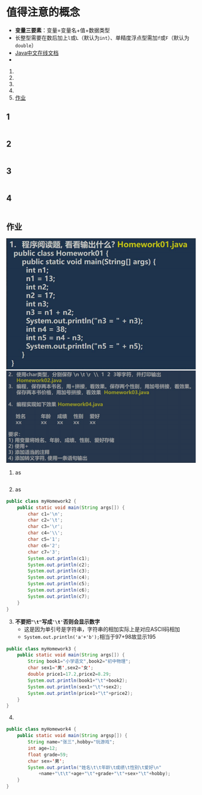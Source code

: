 # [](./TCH_Han/Charpter3.md)

# 值得注意的概念
- **变量三要素**：变量=变量名+值+数据类型
- 长整型需要在数后加上```l```或```L```（默认为```int```）、单精度浮点型需加```f```或```F```（默认为```double```）
- [Java中文在线文档](https://www.apiref.com/java11-zh/index.html)
-  

1. [](#1)
2. [](#2)
3. [](#3)
4. [](#4)  
4. [作业](#作业)
## 1
```
```
## 2
```
```
## 3
```
```
## 4
```
```

## 作业

<img src="../img\TCH_Han\ch3_0.png" style="zoom: 67%;" />

<img src="../img/TCH_Han/ch3_1.png" style="zoom: 67%;" />

1. as

```

```

2. as

```java
public class myHomework2 {
	public static void main(String args[]) {
		char c1='\n';
		char c2='\t';
		char c3='\r';
		char c4='\\';
		char c5='1';
		char c6='2';
		char c7='3';
		System.out.println(c1);
		System.out.println(c2);
		System.out.println(c3);
		System.out.println(c4);
		System.out.println(c5);
		System.out.println(c6);
		System.out.println(c7);
	}
}
```

3. **不要把```"\t"```写成```'\t'```否则会显示数字**
   - 这是因为单引号是字符串，字符串的相加实际上是对应ASCII码相加
   - ```System.out.println('a'+'b');```相当于97+98故显示195

```java
public class myHomework3 {
	public static void main(String args[]) {
		String book1="小学语文",book2="初中物理";
		char sex1='男',sex2='女';
		double price1=17.2,price2=8.29;
		System.out.println(book1+"\t"+book2);
		System.out.println(sex1+"\t"+sex2);
		System.out.println(price1+"\t"+price2);
	}
}
```

4. 

```java
public class myHomework4 {
	public static void main(String argsp[]) {
		String name="张三",hobby="玩游戏";
		int age=12;
		float grade=59;
		char sex='男';
		System.out.println("姓名\t\t年龄\t成绩\t性别\t爱好\n"
			+name+"\t\t"+age+"\t"+grade+"\t"+sex+"\t"+hobby);
	}
}
```



```java

```



